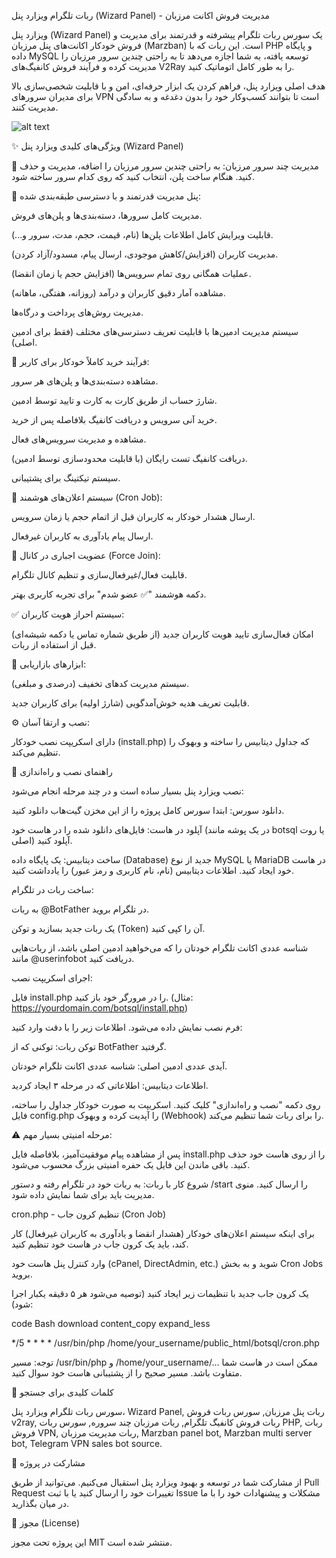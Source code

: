 ربات تلگرام ویزارد پنل (Wizard Panel) - مدیریت فروش اکانت مرزبان

ویزارد پنل (Wizard Panel) یک سورس ربات تلگرام پیشرفته و قدرتمند برای مدیریت و فروش خودکار اکانت‌های پنل مرزبان (Marzban) است. این ربات که با PHP و پایگاه داده MySQL توسعه یافته، به شما اجازه می‌دهد تا به راحتی چندین سرور مرزبان را مدیریت کرده و فرآیند فروش کانفیگ‌های V2Ray را به طور کامل اتوماتیک کنید.

هدف اصلی ویزارد پنل، فراهم کردن یک ابزار حرفه‌ای، امن و با قابلیت شخصی‌سازی بالا برای مدیران سرورهای VPN است تا بتوانند کسب‌وکار خود را بدون دغدغه و به سادگی مدیریت کنند.

![alt text](https://github.com/webwizards-team/wizardpanel/blob/f69a3c6d29c030b9bbb963b206b703577e32f15e/logo.jpg)

✨ ویژگی‌های کلیدی ویزارد پنل (Wizard Panel)

🚀 مدیریت چند سرور مرزبان: به راحتی چندین سرور مرزبان را اضافه، مدیریت و حذف کنید. هنگام ساخت پلن، انتخاب کنید که روی کدام سرور ساخته شود.

🔐 پنل مدیریت قدرتمند و با دسترسی طبقه‌بندی شده:

مدیریت کامل سرورها، دسته‌بندی‌ها و پلن‌های فروش.

قابلیت ویرایش کامل اطلاعات پلن‌ها (نام، قیمت، حجم، مدت، سرور و...).

مدیریت کاربران (افزایش/کاهش موجودی، ارسال پیام، مسدود/آزاد کردن).

عملیات همگانی روی تمام سرویس‌ها (افزایش حجم یا زمان انقضا).

مشاهده آمار دقیق کاربران و درآمد (روزانه، هفتگی، ماهانه).

مدیریت روش‌های پرداخت و درگاه‌ها.

سیستم مدیریت ادمین‌ها با قابلیت تعریف دسترسی‌های مختلف (فقط برای ادمین اصلی).

🛒 فرآیند خرید کاملاً خودکار برای کاربر:

مشاهده دسته‌بندی‌ها و پلن‌های هر سرور.

شارژ حساب از طریق کارت به کارت و تایید توسط ادمین.

خرید آنی سرویس و دریافت کانفیگ بلافاصله پس از خرید.

مشاهده و مدیریت سرویس‌های فعال.

دریافت کانفیگ تست رایگان (با قابلیت محدودسازی توسط ادمین).

سیستم تیکتینگ برای پشتیبانی.

🔔 سیستم اعلان‌های هوشمند (Cron Job):

ارسال هشدار خودکار به کاربران قبل از اتمام حجم یا زمان سرویس.

ارسال پیام یادآوری به کاربران غیرفعال.

🔗 عضویت اجباری در کانال (Force Join):

قابلیت فعال/غیرفعال‌سازی و تنظیم کانال تلگرام.

دکمه هوشمند "✅ عضو شدم" برای تجربه کاربری بهتر.

✅ سیستم احراز هویت کاربران:

امکان فعال‌سازی تایید هویت کاربران جدید (از طریق شماره تماس یا دکمه شیشه‌ای) قبل از استفاده از ربات.

🎁 ابزارهای بازاریابی:

سیستم مدیریت کدهای تخفیف (درصدی و مبلغی).

قابلیت تعریف هدیه خوش‌آمدگویی (شارژ اولیه) برای کاربران جدید.

⚙️ نصب و ارتقا آسان:

دارای اسکریپت نصب خودکار (install.php) که جداول دیتابیس را ساخته و وبهوک را تنظیم می‌کند.

🔧 راهنمای نصب و راه‌اندازی

نصب ویزارد پنل بسیار ساده است و در چند مرحله انجام می‌شود:

دانلود سورس: ابتدا سورس کامل پروژه را از این مخزن گیت‌هاب دانلود کنید.

آپلود در هاست: فایل‌های دانلود شده را در هاست خود (در یک پوشه مانند botsql یا روت اصلی) آپلود کنید.

ساخت دیتابیس: یک پایگاه داده (Database) جدید از نوع MySQL یا MariaDB در هاست خود ایجاد کنید. اطلاعات دیتابیس (نام، نام کاربری و رمز عبور) را یادداشت کنید.

ساخت ربات در تلگرام:

به ربات @BotFather در تلگرام بروید.

یک ربات جدید بسازید و توکن (Token) آن را کپی کنید.

شناسه عددی اکانت تلگرام خودتان را که می‌خواهید ادمین اصلی باشد، از ربات‌هایی مانند @userinfobot دریافت کنید.

اجرای اسکریپت نصب:

فایل install.php را در مرورگر خود باز کنید. (مثال: https://yourdomain.com/botsql/install.php)

فرم نصب نمایش داده می‌شود. اطلاعات زیر را با دقت وارد کنید:

توکن ربات: توکنی که از BotFather گرفتید.

آیدی عددی ادمین اصلی: شناسه عددی اکانت تلگرام خودتان.

اطلاعات دیتابیس: اطلاعاتی که در مرحله ۳ ایجاد کردید.

روی دکمه "نصب و راه‌اندازی" کلیک کنید. اسکریپت به صورت خودکار جداول را ساخته، فایل config.php را آپدیت کرده و وبهوک (Webhook) را برای ربات شما تنظیم می‌کند.

⚠️ مرحله امنیتی بسیار مهم:

پس از مشاهده پیام موفقیت‌آمیز، بلافاصله فایل install.php را از روی هاست خود حذف کنید. باقی ماندن این فایل یک حفره امنیتی بزرگ محسوب می‌شود.

شروع کار با ربات: به ربات خود در تلگرام رفته و دستور /start را ارسال کنید. منوی مدیریت باید برای شما نمایش داده شود.

cron.php - تنظیم کرون جاب (Cron Job)

برای اینکه سیستم اعلان‌های خودکار (هشدار انقضا و یادآوری به کاربران غیرفعال) کار کند، باید یک کرون جاب در هاست خود تنظیم کنید.

وارد کنترل پنل هاست خود (cPanel, DirectAdmin, etc.) شوید و به بخش Cron Jobs بروید.

یک کرون جاب جدید با تنظیمات زیر ایجاد کنید (توصیه می‌شود هر ۵ دقیقه یکبار اجرا شود):

code
Bash
download
content_copy
expand_less

*/5 * * * * /usr/bin/php /home/your_username/public_html/botsql/cron.php

توجه: مسیر /usr/bin/php و /home/your_username/... ممکن است در هاست شما متفاوت باشد. مسیر صحیح را از پشتیبانی هاست خود سوال کنید.

🔑 کلمات کلیدی برای جستجو

سورس ربات تلگرام ویزارد پنل، Wizard Panel, ربات پنل مرزبان, سورس ربات فروش v2ray, ربات فروش کانفیگ تلگرام, ربات مرزبان چند سروره, سورس ربات PHP, ربات فروش VPN, ربات مدیریت مرزبان, Marzban panel bot, Marzban multi server bot, Telegram VPN sales bot source.

🤝 مشارکت در پروژه

از مشارکت شما در توسعه و بهبود ویزارد پنل استقبال می‌کنیم. می‌توانید از طریق Pull Request تغییرات خود را ارسال کنید یا با ثبت Issue مشکلات و پیشنهادات خود را با ما در میان بگذارید.

📜 مجوز (License)

این پروژه تحت مجوز MIT منتشر شده است.
